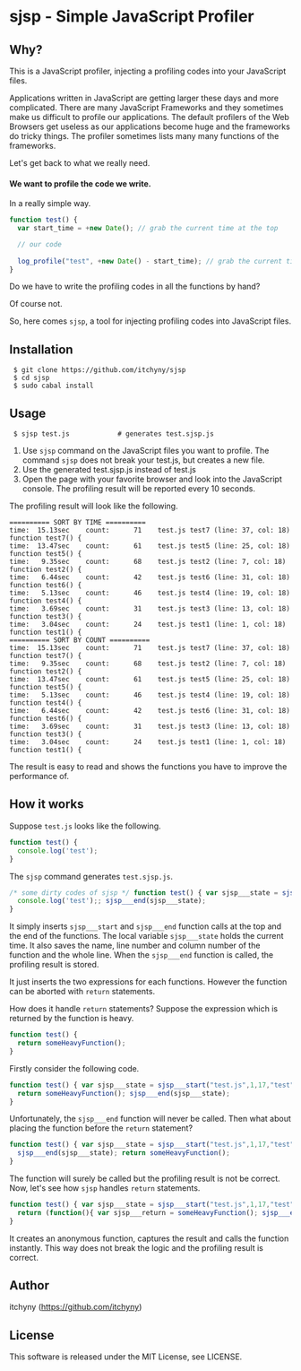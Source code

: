 # sjsp - Simple JavaScript Profiler
## Why?
This is a JavaScript profiler, injecting a profiling codes into your JavaScript files.

Applications written in JavaScript are getting larger these days and more complicated.
There are many JavaScript Frameworks and they sometimes make us difficult to profile
our applications. The default profilers of the Web Browsers get useless as our
applications become huge and the frameworks do tricky things. The profiler sometimes
lists many many functions of the frameworks.

Let's get back to what we really need.

#### We want to profile the code we write.

In a really simple way.
```js
function test() {
  var start_time = +new Date(); // grab the current time at the top

  // our code
  
  log_profile("test", +new Date() - start_time); // grab the current time again and log the time the function consumed.
}
```

Do we have to write the profiling codes in all the functions by hand?

Of course not.

So, here comes `sjsp`, a tool for injecting profiling codes into JavaScript files.

## Installation
```
 $ git clone https://github.com/itchyny/sjsp
 $ cd sjsp
 $ sudo cabal install
```

## Usage
```
 $ sjsp test.js            # generates test.sjsp.js
```
1. Use `sjsp` command on the JavaScript files you want to profile.
   The command `sjsp` does not break your test.js, but creates a new file.
2. Use the generated test.sjsp.js instead of test.js
3. Open the page with your favorite browser and look into the JavaScript console.
   The profiling result will be reported every 10 seconds.

The profiling result will look like the following.
```
========== SORT BY TIME ==========
time:  15.13sec    count:      71    test.js test7 (line: 37, col: 18)   function test7() {
time:  13.47sec    count:      61    test.js test5 (line: 25, col: 18)   function test5() {
time:   9.35sec    count:      68    test.js test2 (line: 7, col: 18)   function test2() {
time:   6.44sec    count:      42    test.js test6 (line: 31, col: 18)   function test6() {
time:   5.13sec    count:      46    test.js test4 (line: 19, col: 18)   function test4() {
time:   3.69sec    count:      31    test.js test3 (line: 13, col: 18)   function test3() {
time:   3.04sec    count:      24    test.js test1 (line: 1, col: 18)   function test1() {
========== SORT BY COUNT ==========
time:  15.13sec    count:      71    test.js test7 (line: 37, col: 18)   function test7() {
time:   9.35sec    count:      68    test.js test2 (line: 7, col: 18)   function test2() {
time:  13.47sec    count:      61    test.js test5 (line: 25, col: 18)   function test5() {
time:   5.13sec    count:      46    test.js test4 (line: 19, col: 18)   function test4() {
time:   6.44sec    count:      42    test.js test6 (line: 31, col: 18)   function test6() {
time:   3.69sec    count:      31    test.js test3 (line: 13, col: 18)   function test3() {
time:   3.04sec    count:      24    test.js test1 (line: 1, col: 18)   function test1() {
```
The result is easy to read and shows the functions you have to improve the performance of.

## How it works
Suppose `test.js` looks like the following.
```js
function test() {
  console.log('test');
}
```
The `sjsp` command generates `test.sjsp.js`.
```js
/* some dirty codes of sjsp */ function test() { var sjsp___state = sjsp___start("test.js",1,17,"test","function test() {");
  console.log('test');; sjsp___end(sjsp___state);
}
```
It simply inserts `sjsp___start` and `sjsp___end` function calls at the top and
the end of the functions. The local variable `sjsp___state` holds the current
time. It also saves the name, line number and column number of the function and
the whole line. When the `sjsp___end` function is called, the profiling result
is stored.

It just inserts the two expressions for each functions.
However the function can be aborted with `return` statements.

How does it handle `return` statements?
Suppose the expression which is returned by the function is heavy.
```js
function test() {  
  return someHeavyFunction();
}
```
Firstly consider the following code.
```js
function test() { var sjsp___state = sjsp___start("test.js",1,17,"test","function test() {  ");  
  return someHeavyFunction(); sjsp___end(sjsp___state);
}
```
Unfortunately, the `sjsp___end` function will never be called. Then what about
placing the function before the `return` statement?
```js
function test() { var sjsp___state = sjsp___start("test.js",1,17,"test","function test() {  ");  
  sjsp___end(sjsp___state); return someHeavyFunction();
}
```
The function will surely be called but the profiling result is not be correct.
Now, let's see how `sjsp` handles `return` statements.
```js
function test() { var sjsp___state = sjsp___start("test.js",1,17,"test","function test() {  ");  
  return (function(){ var sjsp___return = someHeavyFunction(); sjsp___end(sjsp___state); return sjsp___return; } ).call(this);; sjsp___end(sjsp___state);
}
```
It creates an anonymous function, captures the result and calls the function instantly.
This way does not break the logic and the profiling result is correct.

## Author
itchyny (https://github.com/itchyny)

## License
This software is released under the MIT License, see LICENSE.
